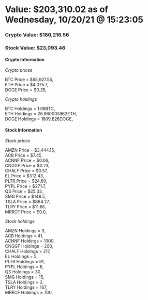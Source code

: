 # Value: $203,310.02 as of Wednesday, 10/20/21 @ 15:23:05 

### Crypto Value: $180,216.56

### Stock Value: $23,093.46

#### Crypto Information 
*Crypto prices* 

BTC Price = $65,927.55,  
ETH Price = $4,075.7,  
DOGE Price = $0.25,  


*Crypto holdings* 

BTC Holdings = 1.06BTC,  
ETH Holdings = 26.960005962ETH,  
DOGE Holdings = 1809.826DOGE,  


#### Stock Information 

*Stock prices* 

AMZN Price = $3,444.15,  
ACB Price = $7.45,  
ACNNF Price = $0.06,  
CNGGF Price = $0.23,  
CHALF Price = $0.57,  
EL Price = $312.43,  
PLTR Price = $24.69,  
PYPL Price = $271.7,  
QS Price = $25.33,  
SMG Price = $148.5,  
TSLA Price = $864.27,  
TLRY Price = $11.66,  
MRRCF Price = $0.0,  


*Stock holdings* 

AMZN Holdings = 3,  
ACB Holdings = 41,  
ACNNF Holdings = 1000,  
CNGGF Holdings = 200,  
CHALF Holdings = 217,  
EL Holdings = 5,  
PLTR Holdings = 61,  
PYPL Holdings = 6,  
QS Holdings = 30,  
SMG Holdings = 15,  
TSLA Holdings = 3,  
TLRY Holdings = 167,  
MRRCF Holdings = 700,  



